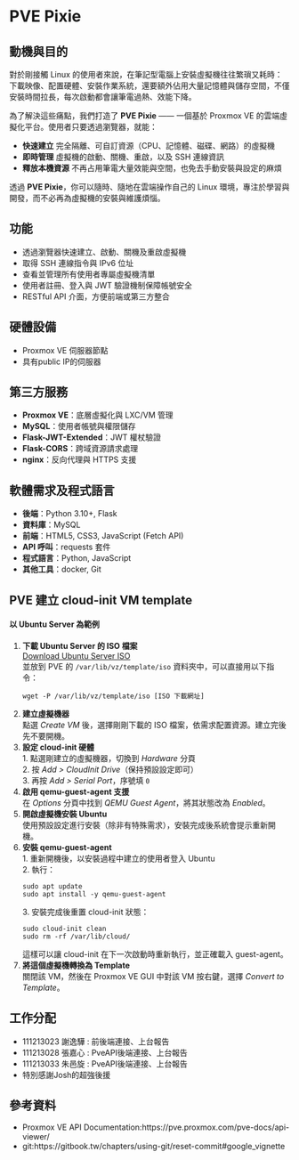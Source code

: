 <h1>PVE Pixie</h4>
<h2>動機與目的</h2>
<p>對於剛接觸 Linux 的使用者來說，在筆記型電腦上安裝虛擬機往往繁瑣又耗時：下載映像、配置硬體、安裝作業系統，還要額外佔用大量記憶體與儲存空間，不僅安裝時間拉長，每次啟動都會讓筆電過熱、效能下降。</p>
<p>為了解決這些痛點，我們打造了 <strong>PVE Pixie</strong> —— 一個基於 Proxmox VE 的雲端虛擬化平台。使用者只要透過瀏覽器，就能：</p>
<ul>
  <li><strong>快速建立</strong> 完全隔離、可自訂資源（CPU、記憶體、磁碟、網路）的虛擬機</li>
  <li><strong>即時管理</strong> 虛擬機的啟動、關機、重啟，以及 SSH 連線資訊</li>
  <li><strong>釋放本機資源</strong> 不再占用筆電大量效能與空間，也免去手動安裝與設定的麻煩</li>
</ul>
<p>透過 <strong>PVE Pixie</strong>，你可以隨時、隨地在雲端操作自己的 Linux 環境，專注於學習與開發，而不必再為虛擬機的安裝與維護煩惱。</p>
<h2>功能</h2>
<ul>
  <li>透過瀏覽器快速建立、啟動、關機及重啟虛擬機</li>
  <li>取得 SSH 連線指令與 IPv6 位址</li>
  <li>查看並管理所有使用者專屬虛擬機清單</li>
  <li>使用者註冊、登入與 JWT 驗證機制保障帳號安全</li>
  <li>RESTful API 介面，方便前端或第三方整合</li>
</ul>

<h2>硬體設備</h2>
<ul>
  <li>Proxmox VE 伺服器節點</li>
  <li>具有public IP的伺服器</li>
</ul>

<h2>第三方服務</h2>
<ul>
  <li><strong>Proxmox VE</strong>：底層虛擬化與 LXC/VM 管理</li>
  <li><strong>MySQL</strong>：使用者帳號與權限儲存</li>
  <li><strong>Flask-JWT-Extended</strong>：JWT 權杖驗證</li>
  <li><strong>Flask-CORS</strong>：跨域資源請求處理</li>
  <li><strong>nginx</strong>：反向代理與 HTTPS 支援</li>
</ul>

<h2>軟體需求及程式語言</h2>
<ul>
  <li><strong>後端</strong>：Python 3.10+, Flask</li>
  <li><strong>資料庫</strong>：MySQL</li>
  <li><strong>前端</strong>：HTML5, CSS3, JavaScript (Fetch API)</li>
  <li><strong>API 呼叫</strong>：requests 套件</li>
  <li><strong>程式語言</strong>：Python, JavaScript</li>
  <li><strong>其他工具</strong>：docker, Git</li>
</ul>
<h2>PVE 建立 cloud-init VM template</h2>
<h4>以 Ubuntu Server 為範例</h4>

<ol>
  <li>
    <strong>下載 Ubuntu Server 的 ISO 檔案</strong><br>
    <a href="[ISO 下載網址]">Download Ubuntu Server ISO</a><br>
    並放到 PVE 的 <code>/var/lib/vz/template/iso</code> 資料夾中，可以直接用以下指令：<br>
    <pre><code>wget -P /var/lib/vz/template/iso [ISO 下載網址]</code></pre>
  </li>

  <li>
    <strong>建立虛擬機器</strong><br>
    點選 <em>Create VM</em> 後，選擇剛剛下載的 ISO 檔案，依需求配置資源。建立完後先不要開機。
  </li>

  <li>
    <strong>設定 cloud-init 硬體</strong><br>
    1. 點選剛建立的虛擬機器，切換到 <em>Hardware</em> 分頁<br>
    2. 按 <em>Add &gt; CloudInit Drive</em>（保持預設設定即可）<br>
    3. 再按 <em>Add &gt; Serial Port</em>，序號填 <code>0</code>
  </li>

  <li>
    <strong>啟用 qemu-guest-agent 支援</strong><br>
    在 <em>Options</em> 分頁中找到 <em>QEMU Guest Agent</em>，將其狀態改為 <em>Enabled</em>。
  </li>

  <li>
    <strong>開啟虛擬機安裝 Ubuntu</strong><br>
    使用預設設定進行安裝（除非有特殊需求），安裝完成後系統會提示重新開機。
  </li>

  <li>
    <strong>安裝 qemu-guest-agent</strong><br>
    1. 重新開機後，以安裝過程中建立的使用者登入 Ubuntu<br>
    2. 執行：
    <pre><code>sudo apt update
sudo apt install -y qemu-guest-agent</code></pre>
    3. 安裝完成後重置 cloud-init 狀態：
    <pre><code>sudo cloud-init clean
sudo rm -rf /var/lib/cloud/</code></pre>
    這樣可以讓 cloud-init 在下一次啟動時重新執行，並正確載入 guest-agent。
  </li>

  <li>
    <strong>將這個虛擬機轉換為 Template</strong><br>
    關閉該 VM，然後在 Proxmox VE GUI 中對該 VM 按右鍵，選擇 <em>Convert to Template</em>。
  </li>
</ol>



<h2>工作分配</h2>
<ul>
  <li>111213023 謝逸驊 : 前後端連接、上台報告</li>
  <li>111213028 張嘉心 : PveAPI後端連接、上台報告</li>
  <li>111213033 朱邑旋 : PveAPI後端連接、上台報告</li>
  <li>特別感謝Josh的超強後援</li>
</ul>
<h2>參考資料</h2>
<ul>
  <li>Proxmox VE API Documentation:https://pve.proxmox.com/pve-docs/api-viewer/</li>
  <li>git:https://gitbook.tw/chapters/using-git/reset-commit#google_vignette</li>
</ul>
